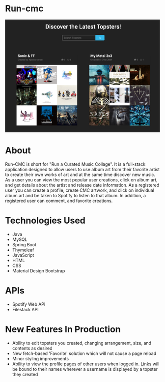 # Run-cmc

![Screenshot](example.png)

# About
Run-CMC is short for "Run a Curated Music Collage". It is a full-stack application designed to allow users to use album art from their favorite artist to create their own works of art and at the same time discover new music. As a user you can view the most popular user creations, click on album art, and get details about the artist and release date information. As a registered user you can create a profile, create CMC artwork, and click on individual album art and be taken to Spotify to listen to that album. In addition, a registered user can comment, and favorite creations. 

# Technologies Used
- Java
- MySQL
- Spring Boot
- Thymeleaf
- JavaScript
- HTML
- CSS
- Material Design Bootstrap

# APIs
- Spotify Web API
- Filestack API

# New Features In Production
- Ability to edit topsters you created, changing arrangement, size, and contents as desired
- New fetch-based 'Favorite' solution which will not cause a page reload
- Minor styling improvements
- Ability to view the profile pages of other users when logged in. Links will be bound to their names wherever a username is displayed by a topster they created
